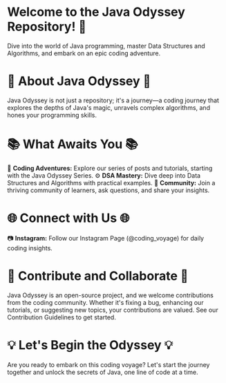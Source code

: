 # Welcome to the Java Odyssey Repository! 🚀
Dive into the world of Java programming, master Data Structures and Algorithms, and embark on an epic coding adventure.

# 🌟 About Java Odyssey 🌟

Java Odyssey is not just a repository; it's a journey—a coding journey that explores the depths of Java's magic, unravels complex algorithms, and hones your programming skills.

# 📚 What Awaits You 📚

🚢 **Coding Adventures:** Explore our series of posts and tutorials, starting with the Java Odyssey Series.
⚙️ **DSA Mastery:** Dive deep into Data Structures and Algorithms with practical examples.
💬 **Community:** Join a thriving community of learners, ask questions, and share your insights.
# 🌐 Connect with Us 🌐

📷 **Instagram:** Follow our Instagram Page (@coding_voyage) for daily coding insights.

# 🚀 Contribute and Collaborate 🚀

Java Odyssey is an open-source project, and we welcome contributions from the coding community. Whether it's fixing a bug, enhancing our tutorials, or suggesting new topics, your contributions are valued. See our Contribution Guidelines to get started.

# 💡 Let's Begin the Odyssey 💡

Are you ready to embark on this coding voyage? Let's start the journey together and unlock the secrets of Java, one line of code at a time.
